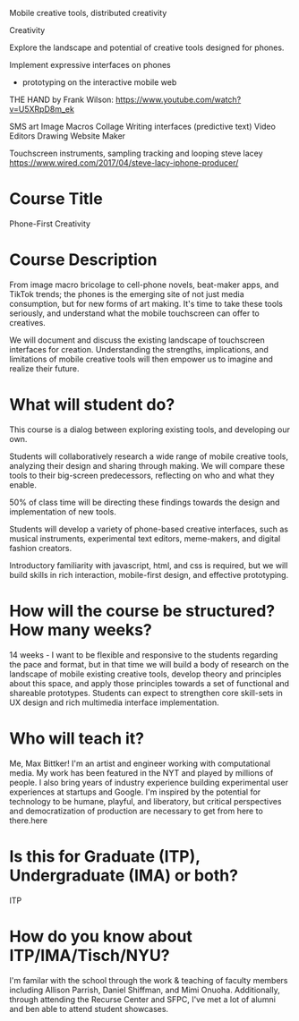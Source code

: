 Mobile creative tools, distributed creativity

Creativity

Explore the landscape and potential of creative tools designed for phones.

Implement expressive interfaces on phones

- prototyping on the interactive mobile web

THE HAND by Frank Wilson: https://www.youtube.com/watch?v=U5XRpD8m_ek

SMS art
Image Macros
Collage
Writing interfaces
(predictive text)
Video Editors
Drawing
Website Maker

Touchscreen instruments, sampling tracking and looping
steve lacey https://www.wired.com/2017/04/steve-lacy-iphone-producer/

# Course Title

Phone-First Creativity

# Course Description

From image macro bricolage to cell-phone novels, beat-maker apps, and TikTok trends; the phones is the emerging site of not just media consumption, but for new forms of art making. It's time to take these tools seriously, and understand what the mobile touchscreen can offer to creatives.

We will document and discuss the existing landscape of touchscreen interfaces for creation. Understanding the strengths, implications, and limitations of mobile creative tools will then empower us to imagine and realize their future.

# What will student do?

This course is a dialog between exploring existing tools, and developing our own.

Students will collaboratively research a wide range of mobile creative tools, analyzing their design and sharing through making. We will compare these tools to their big-screen predecessors, reflecting on who and what they enable.

50% of class time will be directing these findings towards the design and implementation of new tools.

Students will develop a variety of phone-based creative interfaces, such as musical instruments, experimental text editors, meme-makers, and digital fashion creators.

Introductory familiarity with javascript, html, and css is required, but we will build skills in rich interaction, mobile-first design, and effective prototyping.

# How will the course be structured? How many weeks?

14 weeks -
I want to be flexible and responsive to the students regarding the pace and format, but in that time we will build a body of research on the landscape of mobile existing creative tools, develop theory and principles about this space, and apply those principles towards a set of functional and shareable prototypes. Students can expect to strengthen core skill-sets in UX design and rich multimedia interface implementation.

# Who will teach it?

Me, Max Bittker! I'm an artist and engineer working with computational media. My work has been featured in the NYT and played by millions of people. I also bring years of industry experience building experimental user experiences at startups and Google. I'm inspired by the potential for technology to be humane, playful, and liberatory, but critical perspectives and democratization of production are necessary to get from here to there.here

# Is this for Graduate (ITP), Undergraduate (IMA) or both?

ITP

# How do you know about ITP/IMA/Tisch/NYU?

I'm familar with the school through the work & teaching of faculty members including Allison Parrish, Daniel Shiffman, and Mimi Onuoha.
Additionally, through attending the Recurse Center and SFPC, I've met a lot of alumni and ben able to attend student showcases.
